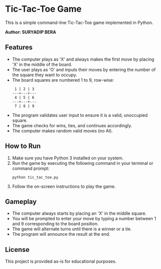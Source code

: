 # Tic-Tac-Toe Game

This is a simple command-line Tic-Tac-Toe game implemented in Python.

**Author: SURYADIP BERA**

## Features

- The computer plays as 'X' and always makes the first move by placing 'X' in the middle of the board.
- The user plays as 'O' and inputs their moves by entering the number of the square they want to occupy.
- The board squares are numbered 1 to 9, row-wise:
  ```
   1 | 2 | 3
  ---+---+---
   4 | 5 | 6
  ---+---+---
   7 | 8 | 9
  ```
- The program validates user input to ensure it is a valid, unoccupied square.
- The game checks for wins, ties, and continues accordingly.
- The computer makes random valid moves (no AI).

## How to Run

1. Make sure you have Python 3 installed on your system.
2. Run the game by executing the following command in your terminal or command prompt:
   ```
   python tic_tac_toe.py
   ```
3. Follow the on-screen instructions to play the game.

## Gameplay

- The computer always starts by placing an 'X' in the middle square.
- You will be prompted to enter your move by typing a number between 1 and 9 corresponding to the board position.
- The game will alternate turns until there is a winner or a tie.
- The program will announce the result at the end.

## License

This project is provided as-is for educational purposes.
